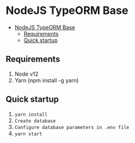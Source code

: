 # NodeJS TypeORM Base

- [NodeJS TypeORM Base](#nodejs-typeorm-base)
  - [Requirements](#requirements)
  - [Quick startup](#quick-startup)

## Requirements

1. Node v12
2. Yarn (npm install -g yarn)

## Quick startup

1. `yarn install`
2. `Create database`
3. `Configure database parameters in .env file`
4. `yarn start`